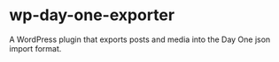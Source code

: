 # wp-day-one-exporter
A WordPress plugin that exports posts and media into the Day One json import format.

